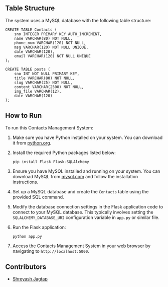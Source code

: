 
## Table Structure

The system uses a MySQL database with the following table structure:

```
CREATE TABLE Contacts (
    sno INTEGER PRIMARY KEY AUTO_INCREMENT,
    name VARCHAR(80) NOT NULL,
    phone_num VARCHAR(120) NOT NULL,
    msg VARCHAR(120) NOT NULL UNIQUE,
    date VARCHAR(120),
    email VARCHAR(120) NOT NULL UNIQUE
);
```

```
CREATE TABLE posts (
    sno INT NOT NULL PRIMARY KEY,
    title VARCHAR(80) NOT NULL,
    slug VARCHAR(25) NOT NULL,
    content VARCHAR(2500) NOT NULL,
    img_file VARCHAR(12),
    date VARCHAR(120)
);
```

## How to Run

To run this Contacts Management System:

1. Make sure you have Python installed on your system. You can download it from [python.org](https://www.python.org/).

2. Install the required Python packages listed below:

    ```
    pip install Flask Flask-SQLAlchemy
    ```

3. Ensure you have MySQL installed and running on your system. You can download MySQL from [mysql.com](https://www.mysql.com/) and follow the installation instructions.

4. Set up a MySQL database and create the `Contacts` table using the provided SQL command.

5. Modify the database connection settings in the Flask application code to connect to your MySQL database. This typically involves setting the `SQLALCHEMY_DATABASE_URI` configuration variable in `app.py` or similar file.

6. Run the Flask application:

    ```
    python app.py
    ```

7. Access the Contacts Management System in your web browser by navigating to `http://localhost:5000`.

## Contributors

- [Shreyash Jagtap](https://github.com/shreyas5522)
